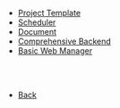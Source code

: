 * [Project Template]()
* [Scheduler](./scheduler/)
* [Document](./document/)
* [Comprehensive Backend](./comprehensive_backend/)
* [Basic Web Manager](./basic_web_manager/)

<br><br>

* [Back](../)
